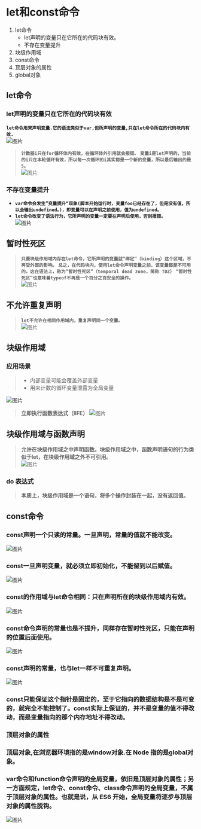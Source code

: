 # let和const命令
1. let命令
    + let声明的变量只在它所在的代码块有效。
    + 不存在变量提升
2. 块级作用域
3. const命令
4. 顶层对象的属性
5. global对象

## let命令

### let声明的变量只在它所在的代码块有效

**``let命令用来声明变量.它的语法类似于var,但所声明的变量,只在let命令所在的代码块内有效.``**  
![图片](https://github.com/qq2575896094/ES6/blob/master/images/let和const命令/WX20171027-100041%402x.png)

> **``计数器i只在for循环体内有效，在循环体外引用就会报错。``**
> **``变量i是let声明的，当前的i只在本轮循环有效，所以每一次循环的i其实都是一个新的变量，所以最后输出的是5。``**  
![图片](https://github.com/qq2575896094/ES6/blob/master/images/let和const命令/WX20171027-102829@2x.png)


### 不存在变量提升

+ **``var命令会发生”变量提升“现象(脚本开始运行时，变量foo已经存在了，但是没有值，所以会输出undefined。)，即变量可以在声明之前使用，值为undefined。``**
+ **``let命令改变了语法行为，它所声明的变量一定要在声明后使用，否则报错。``**  
![图片](https://github.com/qq2575896094/ES6/blob/master/images/let和const命令/WX20171027-104826@2x.png)


## 暂时性死区

> **``只要块级作用域内存在let命令，它所声明的变量就“绑定”（binding）这个区域，不再受外部的影响。``**
> **``总之，在代码块内，使用let命令声明变量之前，该变量都是不可用的。这在语法上，称为“暂时性死区”（temporal dead zone，简称 TDZ）``**
> **``“暂时性死区”也意味着typeof不再是一个百分之百安全的操作。``**  
![图片](https://github.com/qq2575896094/ES6/blob/master/images/let和const命令/WX20171027-110735@2x.png)


## 不允许重复声明
> **``let不允许在相同作用域内，重复声明同一个变量。``**  
![图片](https://github.com/qq2575896094/ES6/blob/master/images/let和const命令/WX20171027-112030@2x.png)



## 块级作用域


### 应用场景

> + 内部变量可能会覆盖外部变量
> + 用来计数的循环变量泄露为全局变量  

![图片](https://github.com/qq2575896094/ES6/blob/master/images/let和const命令/WX20171027-114154@2x.png)

> **立即执行函数表达式（IIFE）**
![图片](https://github.com/qq2575896094/ES6/blob/master/images/let和const命令/WX20171027-142104@2x.png)


## 块级作用域与函数声明
> **允许在块级作用域之中声明函数。块级作用域之中，函数声明语句的行为类似于let，在块级作用域之外不可引用。**  
![图片](https://github.com/qq2575896094/ES6/blob/master/images/let和const命令/WX20171027-144628@2x.png)


### do 表达式

> **本质上，块级作用域是一个语句，将多个操作封装在一起，没有返回值。**



## const命令

### const声明一个只读的常量。一旦声明，常量的值就不能改变。

![图片](https://github.com/qq2575896094/ES6/blob/master/images/let和const命令/WX20171027-173059@2x.png)

### const一旦声明变量，就必须立即初始化，不能留到以后赋值。

![图片](https://github.com/qq2575896094/ES6/blob/master/images/let和const命令/WX20171027-173649@2x.png)

### const的作用域与let命令相同：只在声明所在的块级作用域内有效。

![图片](https://github.com/qq2575896094/ES6/blob/master/images/let和const命令/WX20171027-174836@2x.png)


### const命令声明的常量也是不提升，同样存在暂时性死区，只能在声明的位置后面使用。

![图片](https://github.com/qq2575896094/ES6/blob/master/images/let和const命令/WX20171027-175247@2x.png)


### const声明的常量，也与let一样不可重复声明。

![图片](https://github.com/qq2575896094/ES6/blob/master/images/let和const命令/WX20171027-175456@2x.png)



### const只能保证这个指针是固定的，至于它指向的数据结构是不是可变的，就完全不能控制了。const实际上保证的，并不是变量的值不得改动，而是变量指向的那个内存地址不得改动。



### 顶层对象的属性

### 顶层对象,在浏览器环境指的是window对象.在 Node 指的是global对象。

### var命令和function命令声明的全局变量，依旧是顶层对象的属性；另一方面规定，let命令、const命令、class命令声明的全局变量，不属于顶层对象的属性。也就是说，从 ES6 开始，全局变量将逐步与顶层对象的属性脱钩。

![图片](https://github.com/qq2575896094/ES6/blob/master/images/let和const命令/WX20171030-092608@2x.png)

